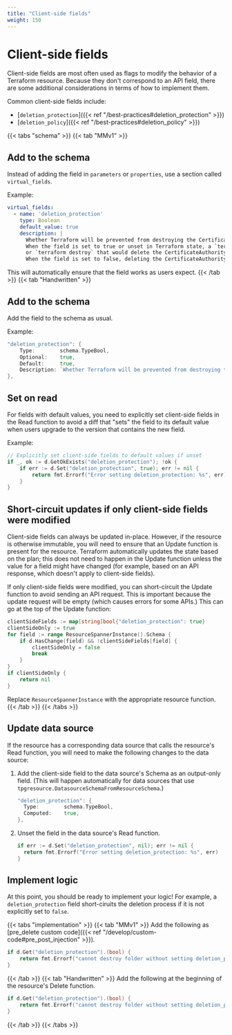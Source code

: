 ```yaml
---
title: "Client-side fields"
weight: 150
---
```


# Client-side fields

Client-side fields are most often used as flags to modify the behavior of a Terraform resource. Because they don't correspond to an API field, there are some additional considerations in terms of how to implement them.

Common client-side fields include:

- [`deletion_protection`]({{< ref "/best-practices#deletion_protection" >}})
- [`deletion_policy`]({{< ref "/best-practices#deletion_policy" >}})

{{< tabs "schema" >}}
{{< tab "MMv1" >}}
## Add to the schema

Instead of adding the field in `parameters` or `properties`, use a section called `virtual_fields`.

Example:
```yaml
virtual_fields:
  - name: 'deletion_protection'
    type: Boolean
    default_value: true
    description: |
      Whether Terraform will be prevented from destroying the CertificateAuthority.
      When the field is set to true or unset in Terraform state, a `terraform apply`
      or `terraform destroy` that would delete the CertificateAuthority will fail.
      When the field is set to false, deleting the CertificateAuthority is allowed.
```

This will automatically ensure that the field works as users expect.
{{< /tab >}}
{{< tab "Handwritten" >}}
## Add to the schema

Add the field to the schema as usual.

Example:

```go
"deletion_protection": {
	Type:        schema.TypeBool,
	Optional:    true,
	Default:     true,
	Description: `Whether Terraform will be prevented from destroying the instance. When the field is set to true or unset in Terraform state, a terraform apply or terraform destroy that would delete the table will fail. When the field is set to false, deleting the table is allowed.`,
},
```
## Set on read

For fields with default values, you need to explicitly set client-side fields in the Read function to avoid a diff that "sets" the field to its default value when users upgrade to the version that contains the new field.

Example:

```go
// Explicitly set client-side fields to default values if unset
if _, ok := d.GetOkExists("deletion_protection"); !ok {
	if err := d.Set("deletion_protection", true); err != nil {
		return fmt.Errorf("Error setting deletion_protection: %s", err)
	}
}
```

## Short-circuit updates if only client-side fields were modified

Client-side fields can always be updated in-place. However, if the resource is otherwise immutable, you will need to ensure that an Update function is present for the resource. Terraform automatically updates the state based on the plan; this does not need to happen in the Update function unless the value for a field might have changed (for example, based on an API response, which doesn't apply to client-side fields).

If only client-side fields were modified, you can short-circuit the Update function to avoid sending an API request. This is important because the update request will be empty (which causes errors for some APIs.) This can go at the top of the Update function:

```go
clientSideFields := map[string]bool{"deletion_protection": true}
clientSideOnly := true
for field := range ResourceSpannerInstance().Schema {
	if d.HasChange(field) && !clientSideFields[field] {
		clientSideOnly = false
		break
	}
}
if clientSideOnly {
	return nil
}
```

Replace `ResourceSpannerInstance` with the appropriate resource function.
{{< /tab >}}
{{< /tabs >}}

## Update data source

If the resource has a corresponding data source that calls the resource's Read function, you will need to make the following changes to the data source:

1. Add the client-side field to the data source's Schema as an output-only field. (This will happen automatically for data sources that use `tpgresource.DatasourceSchemaFromResourceSchema`.)

   ```go
   "deletion_protection": {
     Type:        schema.TypeBool,
     Computed:    true,
   },
   ```
2. Unset the field in the data source's Read function.

   ```go
   if err := d.Set("deletion_protection", nil); err != nil {
     return fmt.Errorf("Error setting deletion_protection: %s", err)
   }
   ```

## Implement logic

At this point, you should be ready to implement your logic! For example, a `deletion_protection` field short-ciruits the deletion process if it is not explicitly set to `false`.

{{< tabs "implementation" >}}
{{< tab "MMv1" >}}
Add the following as [pre_delete custom code]({{< ref "/develop/custom-code#pre_post_injection" >}}).

```go
if d.Get("deletion_protection").(bool) {
	return fmt.Errorf("cannot destroy folder without setting deletion_protection=false and running `terraform apply`")
}
```
{{< /tab >}}
{{< tab "Handwritten" >}}
Add the following at the beginning of the resource's Delete function.

```go
if d.Get("deletion_protection").(bool) {
	return fmt.Errorf("cannot destroy folder without setting deletion_protection=false and running `terraform apply`")
}
```
{{< /tab >}}
{{< /tabs >}}
